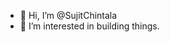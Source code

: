 - 👋 Hi, I’m @SujitChintala
- 👀 I’m interested in building things.

<!---
SujitChintala/SujitChintala is a ✨ special ✨ repository because its `README.md` (this file) appears on your GitHub profile.
You can click the Preview link to take a look at your changes.
--->
